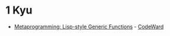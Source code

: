 # 1 Kyu
* [Metaprogramming: Lisp-style Generic Functions](/codewars/solutions/javascript/1%20kyu/Metaprogramming%20Lispstyle%20Generic%20Functions) - [CodeWard](https://www.codewars.com/kata/526de57c8f428fc1fd000b8c)